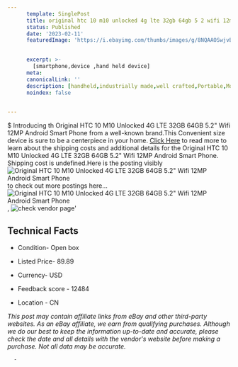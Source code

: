 ```yaml
---
      template: SinglePost
      title: original htc 10 m10 unlocked 4g lte 32gb 64gb 5 2 wifi 12mp android smart phone
      status: Published
      date: '2023-02-11'
      featuredImage: 'https://i.ebayimg.com/thumbs/images/g/8NQAAOSwjvBgEC7z/s-l225.jpg'
       

      excerpt: >-
        [smartphone,device ,hand held device]
      meta:
      canonicalLink: ''
      description: [handheld,industrially made,well crafted,Portable,Mobile,Compact,Convenient,Lightweight,Maneuverable,Man-portable,Miniature,Carriable,Hand-held,Light,Holdable,Transportable,Mobile device,Pocket-sized,On-the-go,Wireless,Cordless,Compact size,Convenient size, smartphone,device ,hand held device]
      noindex: false
      

---
```

$
      Introducing th Original HTC 10 M10 Unlocked 4G LTE 32GB 64GB 5.2" Wifi 12MP Android Smart Phone from a well-known brand.This Convenient size device  is sure to be a centerpiece in your home. [Click Here](https://www.ebay.com/itm/164669085423?hash=item26570ad6ef%3Ag%3A8NQAAOSwjvBgEC7z&mkevt=1&mkcid=1&mkrid=711-53200-19255-0&campid=%253CePNCampaignId%253E&customid=%253CreferenceId%253E&toolid=10049) to read more to learn about the shipping costs and additional details for the Original HTC 10 M10 Unlocked 4G LTE 32GB 64GB 5.2" Wifi 12MP Android Smart Phone. Shipping cost is undefined.Here is the posting visibly ![Original HTC 10 M10 Unlocked 4G LTE 32GB 64GB 5.2" Wifi 12MP Android Smart Phone](https://i.ebayimg.com/thumbs/images/g/8NQAAOSwjvBgEC7z/s-l225.jpg) to check out more postings here... ![Original HTC 10 M10 Unlocked 4G LTE 32GB 64GB 5.2" Wifi 12MP Android Smart Phone](https://i.ebayimg.com/images/g/8NQAAOSwjvBgEC7z/s-l500.jpg), ![check vendor page]()'

      

 ## Technical Facts 



     
      

 - Condition- Open box 


      

 - Listed Price- 89.89 


      

 - Currency- USD 


      

 - Feedback score - 12484 


      

 - Location - CN 


      
      

 *_This post may contain affiliate links from eBay and other third-party websites. As an eBay affiliate, we earn from qualifying purchases. Although we do our best to keep the information up-to-date and accurate, please check the date and all details with the vendor's website before making a purchase. Not all data may be accurate._*




      -
